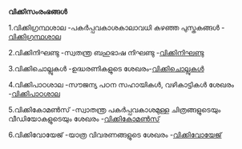 **വിക്കിസംരംഭങ്ങൾ**

1.വിക്കിഗ്രന്ഥശാല -പകർപ്പവകാശകാലാവധി കഴഞ്ഞ പുസ്തകങ്ങൾ - [വിക്കിഗ്രന്ഥശാല](https://ml.wikisource.org/)

2.വിക്കിനിഘണ്ടു -സ്വതന്ത്ര ബഹുഭാഷ നിഘണ്ടു -[വിക്കിനിഘണ്ടു ](https://ml.wiktionary.org/)

3.വിക്കിചൊല്ലുകൾ -ഉദ്ധരണികളുടെ ശേഖരം-[വിക്കിചൊല്ലുകൾ](https://ml.wiktionary.org/)

4.വിക്കിപാഠശാല -സൗജന്യ പഠന സഹായികൾ, വഴികാട്ടികൾ ശേഖരം -[വിക്കിപാഠശാല](https://ml.wikibooks.org/)

5.വിക്കികോമൺസ് -സ്വാതന്ത്ര പകർപ്പവകാശമുള്ള ചിത്രങ്ങളുടെയും വീഡിയോകളുടെയും ശേഖരം -[വിക്കികോമൺസ്](https://commons.wikimedia.org/)
   
6.വിക്കിവോയേജ് -യാത്ര വിവരണങ്ങളുടെ ശേഖരം -[വിക്കിവോയേജ് ](https://incubator.wikimedia.org/wiki/Wy/ml/)

